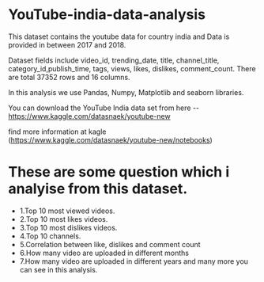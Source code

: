 # YouTube-india-data-analysis

This dataset contains the youtube data for country india and Data is provided in between 2017 and 2018.

Dataset fields include video_id, trending_date, title, channel_title, category_id,publish_time, tags, views, likes, dislikes, comment_count. There are total 37352 rows and 16 columns.

In this analysis we use Pandas, Numpy, Matplotlib and seaborn libraries.

You can download the YouTube India data set from here -- https://www.kaggle.com/datasnaek/youtube-new

find more information at kagle (https://www.kaggle.com/datasnaek/youtube-new/notebooks)

# These are some question which i analyise from this dataset.
* 1.Top 10 most viewed videos.
* 2.Top 10 most likes videos.
* 3.Top 10 most dislikes videos.
* 4.Top 10 channels.
* 5.Correlation between like, dislikes and comment count
* 6.How many video are uploaded in different months
* 7.How many video are uploaded in different years
      and many more you can see in this analysis.
 

